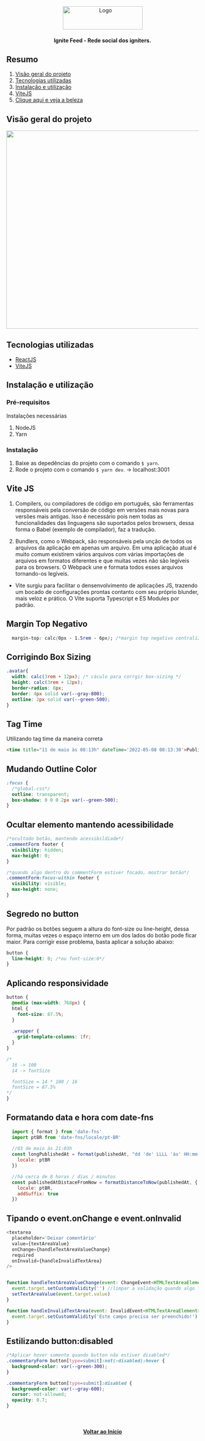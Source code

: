 <div id="top" align="center">
  <div>
    <img src="github/images/logo.png" alt="Logo" width="209" height="61">
  </div>
  <h4 align="center">Ignite Feed - Rede social dos igniters.</h4>
</div>

## Resumo

<ol>
  <li><a href="#visão-geral-do-projeto">Visão geral do projeto</a></li>
  <li><a href="#tecnologias-utilizadas">Tecnologias utilizadas</a></li>
  <li><a href="#instalação-e-utilização">Instalação e utilização</a></li>
  <li><a href="#vite-js">ViteJS</a></li>
  <li><a href="https://ignite-feed-steel.vercel.app/" target="_blank">Clique aqui e veja a beleza</a></li>  
</ol>

## Visão geral do projeto

<div align="center">
  <img src="github/images/dashboard.png" alt="project preview" width="1180" height="520">  
</div>

## Tecnologias utilizadas

- [ReactJS](https://reactjs.org/)
- [ViteJS](https://vitejs.dev/)

## Instalação e utilização

### Pré-requisitos

Instalações necessárias

1. NodeJS
2. Yarn

### Instalação

1. Baixe as depedências do projeto com o comando `$ yarn`.
2. Rode o projeto com o comando `$ yarn dev`. -> localhost:3001

## Vite JS

1. Compilers, ou compiladores de código em português, são ferramentas responsáveis pela conversão de código em versões
mais novas para versões mais antigas. Isso é necessário pois nem todas as funcionalidades das linguagens são suportados 
pelos browsers, dessa forma o Babel (exemplo de compilador), faz a tradução.

2. Bundlers, como o Webpack, são responsáveis pela unção de todos os arquivos da aplicação em apenas um arquivo. Em uma 
aplicação atual é muito comum existirem vários arquivos com várias importações de arquivos em formatos diferentes e que
muitas vezes não são legíveis para os browsers. O Webpack une e formata todos esses arquivos tornando-os legíveis.

 - Vite surgiu para facilitar o densenvolvimento de aplicações JS, trazendo um bocado de configurações prontas
contanto com seu próprio blunder, mais veloz e prático. O Vite suporta Typescript e ES Modules por padrão. 

## Margin Top Negativo

```css
  margin-top: calc(0px - 1.5rem - 6px); /*margin top negativo centralizado*/
```

## Corrigindo Box Sizing

```css
.avatar{
  width: calc(3rem + 12px); /* cáculo para corrgir box-sizing */
  height: calc(3rem + 12px);
  border-radius: 8px;
  border: 4px solid var(--gray-800);
  outline: 2px solid var(--green-500);
}
```

## Tag Time

Utilizando tag time da maneira correta

```html
<time title="11 de maio às 08:13h" dateTime='2022-05-08 08:13:30'>Publicado há 1h</time>
```

## Mudando Outline Color

```css
:focus {
  /*global.css*/
  outline: transparent;
  box-shadow: 0 0 0 2px var(--green-500);
}
```

## Ocultar elemento mantendo acessibilidade

```css
/*ocultado botão, mantendo acessibildiade*/
.commentForm footer { 
  visibility: hidden;
  max-height: 0;
}

/*quando algo dentro do commentForm estiver focado, mostrar botão*/
.commentForm:focus-within footer { 
  visibility: visible;
  max-height: none;
}
```

## Segredo no button

Por padrão os botões seguem a altura do font-size ou line-height, dessa forma, muitas vezes o espaço interno em um dos
lados do botão pode ficar maior. Para corrigir esse problema, basta aplicar a solução abaixo:

```css
button {
  line-height: 0; /*ou font-size:0*/
}
```

## Aplicando responsividade

```css
button {
  @media (max-width: 768px) {
  html {
    font-size: 87.5%;
  }
  
  .wrapper {
    grid-template-columns: 1fr; 
  }
}

/*
  16 -> 100
  14 -> fontSize

  fontSize = 14 * 100 / 16
  fontSize = 87.5%
*/
}
```

## Formatando data e hora com date-fns

```js
  import { format } from 'date-fns'
  import ptBR from 'date-fns/locale/pt-BR'
 
  //03 de maio às 21:03h
  const longPublishedAt = format(publishedAt, "dd 'de' LLLL 'às' HH:mm'h'", { 
    locale: ptBR
  })

  //há cerca de 8 horas / dias / minutos
  const publishedAtDistaceFromNow = formatDistanceToNow(publishedAt, {
    locale: ptBR,
    addSuffix: true
  })
```

## Tipando o event.onChange e event.onInvalid

```js
<textarea 
  placeholder='Deixar comentário'
  value={textAreaValue}
  onChange={handleTextAreaValueChange}
  required
  onInvalid={handleInvalidTextArea}
/>


function handleTextAreaValueChange(event: ChangeEvent<HTMLTextAreaElement>) {
  event.target.setCustomValidity('') //limpar a validação quando algo for digitado
  setTextAreaValue(event.target.value)
}

function handleInvalidTextArea(event: InvalidEvent<HTMLTextAreaElement>) {
  event.target.setCustomValidity('Este campo precisa ser preenchido!')
}
```


## Estilizando button:disabled

```css
/*Aplicar hover somente quando button não estiver disabled*/
.commentaryForm button[type=submit]:not(:disabled):hover {
  background-color: var(--green-300);
}

.commentaryForm button[type=submit]:disabled {
  background-color: var(--gray-600);
  cursor: not-allowed;
  opacity: 0.7;
}
```


<br />

<h4 align="center"><a href="#top">Voltar ao Início</a></h4>
